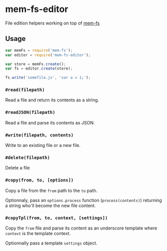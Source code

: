 mem-fs-editor
=============

File edition helpers working on top of [mem-fs](/)

Usage
-------------

```js
var memFs = require('mem-fs');
var editor = require('mem-fs-editor');

var store = memFs.create();
var fs = editor.create(store);

fs.write('somefile.js', 'var a = 1;');
```

### `#read(filepath)`

Read a file and return its contents as a string.

### `#readJSON(filepath)`

Read a file and parse its contents as JSON.

### `#write(filepath, contents)`

Write to an existing file or a new file.

### `#delete(filepath)`

Delete a file

### `#copy(from, to, [options])`

Copy a file from the `from` path to the `to` path.

Optionnaly, pass an `options.process` function (`process(contents)`) returning a string who'll become the new file content.

### `#copyTpl(from, to, context, [settings])`

Copy the `from` file and parse its content as an underscore template where `context` is the template context.

Optionnally pass a template `settings` object.
